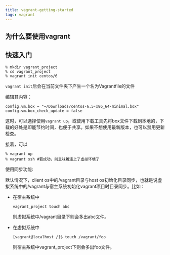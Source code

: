 ```yaml
---
title: vagrant-getting-started
tags: vagrant
---
```


## 为什么要使用vagrant

## 快速入门

```shell
% mkdir vagrant_project
% cd vagrant_project 
% vagrant init centos/6
```

`vagrant init`后会在当前文件夹下产生一个名为Vagrantfile的文件

编辑其内容：

```
config.vm.box = "~/Downloads/centos-6.5-x86_64-minimal.box"
config.vm.box_check_update = false
```

这时，可以选择使用`vagrant up`，或使用下载工具先将box文件下载到本地的，下载的好处是即能节约时间，也便于共享。如果不想使用最新版本，也可以禁用更新检查。

接着，可以

```
% vagrant up 
% vagrant ssh #若成功，则意味着连上了虚拟环境了
```

使用同步功能:

默认情况下，client os中的/vagrant目录与host os初始化目录同步，也就是说虚拟系统中的/vagrant与宿主系统初始化vagrant项目时目录同步。比如：

* 在宿主系统中

  ```vagrant_project touch abc
  vagrant_project touch abc
  ```

  则虚拟系统中/vagrant目录下则会多出abc文件。

* 在虚拟系统中

  ```
  [vagrant@localhost /]$ touch /vagrant/foo
  ```

  则宿主系统中vagrant_project下则会多出foo文件。



